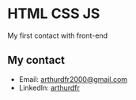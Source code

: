 # HTML CSS JS
 My first contact with front-end

## My contact
- Email: [arthurdfr2000@gmail.com](mailto:arthurdfr2000@gmail.com)
- LinkedIn: [arthurdfr](https://linkedin.com/in/arthurdfr)
